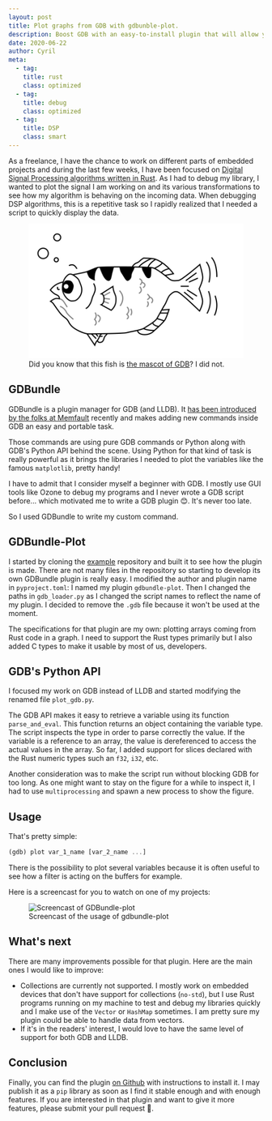 ```yaml
---
layout: post
title: Plot graphs from GDB with gdbunble-plot.
description: Boost GDB with an easy-to-install plugin that will allow you to plot variables into graphs from GDB's command-line. 
date: 2020-06-22
author: Cyril
meta:
  - tag:
    title: rust
    class: optimized
  - tag:
    title: debug
    class: optimized
  - tag:
    title: DSP
    class: smart
---
```


As a freelance, I have the chance to work on different parts of embedded projects and during the last few weeks, I have been focused on [Digital Signal Processing algorithms written in Rust](https://interrupt.memfault.com/blog/rust-for-digital-signal-processing). As I had to debug my library, I wanted to plot the signal I am working on and its various transformations to see how my algorithm is behaving on the incoming data. When debugging DSP algorithms, this is a repetitive task so I rapidly realized that I needed a script to quickly display the data.

<figure class="col-md-12">
  <img src="/img/posts/gdbundle_plot/gdb-logo.svg.png" alt="Matplotlib graph" class="img-responsive">
  <figcaption>Did you know that this fish is <a href="https://www.gnu.org/software/gdb/mascot/">the mascot of GDB</a>? I did not.</figcaption>
</figure>

## GDBundle

GDBundle is a plugin manager for GDB (and LLDB). It [has been introduced by the folks at Memfault](https://interrupt.memfault.com/blog/gdbundle-plugin-manager) recently and makes adding new commands inside GDB an easy and portable task. 

Those commands are using pure GDB commands or Python along with GDB's Python API behind the scene. Using Python for that kind of task is really powerful as it brings the libraries I needed to plot the variables like the famous `matplotlib`, pretty handy!

I have to admit that I consider myself a beginner with GDB. I mostly use GUI tools like Ozone to debug my programs and I never wrote a GDB script before... which motivated me to write a GDB plugin 😊. It's never too late.

So I used GDBundle to write my custom command.

## GDBundle-Plot

I started by cloning the [example](https://github.com/memfault/gdbundle-example) repository and built it to see how the plugin is made. There are not many files in the repository so starting to develop its own GDBundle plugin is really easy.
I modified the author and plugin name in `pyproject.toml`: I named my plugin `gdbundle-plot`. Then I changed the paths in `gdb_loader.py` as I changed the script names to reflect the name of my plugin. I decided to remove the `.gdb` file because it won't be used at the moment.

The specifications for that plugin are my own: plotting arrays coming from Rust code in a graph. I need to support the Rust types primarily but I also added C types to make it usable by most of us, developers.

## GDB's Python API

I focused my work on GDB instead of LLDB and started modifying the renamed file `plot_gdb.py`.

The GDB API makes it easy to retrieve a variable using its function `parse_and_eval`. This function returns an object containing the variable type. The script inspects the type in order to parse correctly the value. If the variable is a reference to an array, the value is dereferenced to access the actual values in the array. So far, I added support for slices declared with the Rust numeric types such an `f32`, `i32`, etc.

Another consideration was to make the script run without blocking GDB for too long. As one might want to stay on the figure for a while to inspect it, I had to use `multiprocessing` and spawn a new process to show the figure.

## Usage

That's pretty simple: 

```rust
(gdb) plot var_1_name [var_2_name ...]
```

There is the possibility to plot several variables because it is often useful to see how a filter is acting on the buffers for example.

Here is a screencast for you to watch on one of my projects:

<figure class="col-md-12">
  <img src="/img/posts/gdbundle_plot/screencast.gif" alt="Screencast of GDBundle-plot" class="img-responsive">
  <figcaption>Screencast of the usage of gdbundle-plot</figcaption>
</figure>

## What's next

There are many improvements possible for that plugin. Here are the main ones I would like to improve:

- Collections are currently not supported. I mostly work on embedded devices that don't have support for collections (`no-std`), but I use Rust programs running on my machine to test and debug my libraries quickly and I make use of the `Vector` or `HashMap` sometimes. I am pretty sure my plugin could be able to handle data from vectors.
- If it's in the readers' interest, I would love to have the same level of support for both GDB and LLDB.

## Conclusion

Finally, you can find the plugin [on Github](https://github.com/fouge/gdbundle-plot) with instructions to install it. I may publish it as a `pip` library as soon as I find it stable enough and with enough features.
If you are interested in that plugin and want to give it more features, please submit your pull request 🙏.
